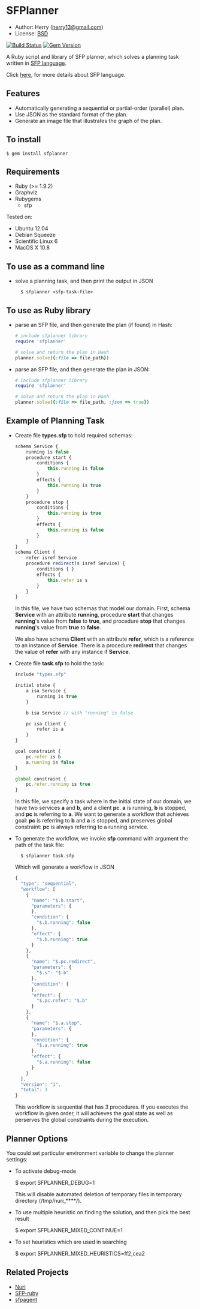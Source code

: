 SFPlanner
=========
- Author: Herry (herry13@gmail.com)
- License: [BSD](https://github.com/herry13/sfp-ruby/blob/master/LICENSE)

[![Build Status](https://travis-ci.org/herry13/sfplanner.png?branch=master)](https://travis-ci.org/herry13/sfplanner)
[![Gem Version](https://badge.fury.io/rb/sfplanner.png)](http://badge.fury.io/rb/sfplanner)

A Ruby script and library of SFP planner, which solves a planning task written in [SFP language](https://github.com/herry13/nuri/wiki/SFP-language).

Click [here](https://github.com/herry13/nuri/wiki/SFP-language), for more details about SFP language.


Features
--------
- Automatically generating a sequential or partial-order (parallel) plan.
- Use JSON as the standard format of the plan.
- Generate an image file that illustrates the graph of the plan.


To install
----------

	$ gem install sfplanner


Requirements
------------
- Ruby (>= 1.9.2)
- Graphviz
- Rubygems
	- sfp

Tested on:
- Ubuntu 12.04
- Debian Squeeze
- Scientific Linux 6
- MacOS X 10.8


To use as a command line
------------------------
- solve a planning task, and then print the output in JSON

		$ sfplanner <sfp-task-file>


To use as Ruby library
----------------------
- parse an SFP file, and then generate the plan (if found) in Hash:

	```ruby
	# include sfplanner library
	require 'sfplanner'

	# solve and return the plan in Hash
	planner.solve({:file => file_path})
	```

- parse an SFP file, and then generate the plan in JSON:

	```ruby
	# include sfplanner library
	require 'sfplanner'

	# solve and return the plan in Hash
	planner.solve({:file => file_path, :json => true})
	```


Example of Planning Task
------------------------
- Create file **types.sfp** to hold required schemas:

	```javascript
	schema Service {
		running is false
		procedure start {
			conditions {
				this.running is false
			}
			effects {
				this.running is true
			}
		}
		procedure stop {
			conditions {
				this.running is true
			}
			effects {
				this.running is false
			}
		}
	}
	schema Client {
		refer isref Service
		procedure redirect(s isref Service) {
			conditions { }
			effects {
				this.refer is s
			}
		}
	}
	```

  In this file, we have two schemas that model our domain. First, schema
  **Service** with an attribute **running**, procedure **start** that
  changes **running**'s value from **false** to **true**, and procedure
  **stop** that changes **running**'s value from **true** to **false**.
  
  We also have schema **Client** with an attribute **refer**, which is
  a reference to an instance of **Service**. There is a procedure
  **redirect** that changes the value of **refer** with any instance if
  **Service**.

- Create file **task.sfp** to hold the task:

	```javascript
	include "types.sfp"
	
	initial state {
		a isa Service {
			running is true
		}

		b isa Service // with "running" is false

		pc isa Client {
			refer is a
		}
	}

	goal constraint {
		pc.refer is b
		a.running is false
	}

	global constraint {
		pc.refer.running is true
	}
	```

  In this file, we specify a task where in the initial state of our domain,
  we have two services **a** and **b**, and a client **pc**. **a** is
  running, **b** is stopped, and **pc** is referring to **a**. We want to
  generate a workflow that achieves goal: **pc** is referring to **b**
  and **a** is stopped, and preserves global constraint: **pc** is always
  referring to a running service.

- To generate the workflow, we invoke **sfp** command with argument
  the path of the task file:

		$ sfplanner task.sfp

  Which will generate a workflow in JSON

	```javascript
	{
	  "type": "sequential",
	  "workflow": [
	    {
	      "name": "$.b.start",
	      "parameters": {
	      },
	      "condition": {
	        "$.b.running": false
	      },
	      "effect": {
	        "$.b.running": true
	      }
	    },
	    {
	      "name": "$.pc.redirect",
	      "parameters": {
	        "$.s": "$.b"
	      },
	      "condition": {
	      },
	      "effect": {
	        "$.pc.refer": "$.b"
	      }
	    },
	    {
	      "name": "$.a.stop",
	      "parameters": {
	      },
	      "condition": {
	        "$.a.running": true
	      },
	      "effect": {
	        "$.a.running": false
	      }
	    }
	  ],
	  "version": "1",
	  "total": 3
	}
	```

  This workflow is sequential that has 3 procedures. If you executes
  the workflow in given order, it will achieves the goal state as well
  as perserves the global constraints during the execution.


Planner Options
---------------
You could set particular environment variable to change the planner settings:
- To activate debug-mode

	$ export SFPLANNER_DEBUG=1
	
  This will disable automated deletion of temporary files in temporary directory (/tmp/nuri_****/).

- To use multiple heuristic on finding the solution, and then pick the best result

	$ export SFPLANNER_MIXED_CONTINUE=1

- To set heuristics which are used in searching

	$ export SFPLANNER_MIXED_HEURISTICS=ff2,cea2


Related Projects
----------------
- [Nuri](https://github.com/herry13/nuri)
- [SFP-ruby](https://github.com/herry13/sfp-ruby)
- [sfpagent](https://github.com/herry13/sfpagent)

